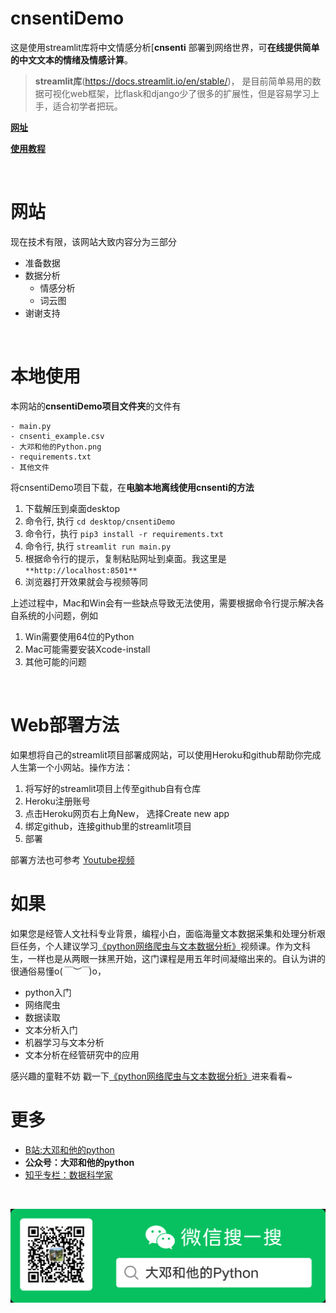 # cnsentiDemo


这是使用streamlit库将中文情感分析[**cnsenti** 部署到网络世界，可**在线提供简单的中文文本的情绪及情感计算**。

> **streamlit库**(https://docs.streamlit.io/en/stable/)， 是目前简单易用的数据可视化web框架，比flask和django少了很多的扩展性，但是容易学习上手，适合初学者把玩。



[**网址**](https://cnsenti.herokuapp.com/)

[**使用教程** ](https://www.bilibili.com/video/bv17V411H7sZ)



<br>



# 网站

现在技术有限，该网站大致内容分为三部分

- 准备数据
- 数据分析
    - 情感分析
    - 词云图
- 谢谢支持



<br>





# 本地使用

本网站的**cnsentiDemo项目文件夹**的文件有



```
- main.py
- cnsenti_example.csv
- 大邓和他的Python.png
- requirements.txt
- 其他文件
```



将cnsentiDemo项目下载，在**电脑本地离线使用cnsenti的方法**

1. 下载解压到桌面desktop
2. 命令行, 执行 ``cd desktop/cnsentiDemo``
3. 命令行，执行 ``pip3 install -r requirements.txt``
4. 命令行, 执行 ``streamlit run main.py``
5. 根据命令行的提示，复制粘贴网址到桌面。我这里是 ``**http://localhost:8501**``
6. 浏览器打开效果就会与视频等同



上述过程中，Mac和Win会有一些缺点导致无法使用，需要根据命令行提示解决各自系统的小问题，例如



1. Win需要使用64位的Python
2. Mac可能需要安装Xcode-install
3. 其他可能的问题




<br>





# Web部署方法

如果想将自己的streamlit项目部署成网站，可以使用Heroku和github帮助你完成人生第一个小网站。操作方法：

1. 将写好的streamlit项目上传至github自有仓库
2. Heroku注册账号
3. 点击Heroku网页右上角New， 选择Create new app
4. 绑定github，连接github里的streamlit项目
5. 部署

部署方法也可参考  [Youtube视频](https://www.youtube.com/watch?v=zK4Ch6e1zq8&list=PLtqF5YXg7GLmCvTswG32NqQypOuYkPRUE&index=5)


# 如果

如果您是经管人文社科专业背景，编程小白，面临海量文本数据采集和处理分析艰巨任务，个人建议学习[《python网络爬虫与文本数据分析》](https://ke.qq.com/course/482241?tuin=163164df)视频课。作为文科生，一样也是从两眼一抹黑开始，这门课程是用五年时间凝缩出来的。自认为讲的很通俗易懂o(*￣︶￣*)o，

- python入门
- 网络爬虫
- 数据读取
- 文本分析入门
- 机器学习与文本分析
- 文本分析在经管研究中的应用

感兴趣的童鞋不妨 戳一下[《python网络爬虫与文本数据分析》](https://ke.qq.com/course/482241?tuin=163164df)进来看看~



# 更多

- [B站:大邓和他的python](https://space.bilibili.com/122592901/channel/detail?cid=66008)
- **公众号：大邓和他的python**
- [知乎专栏：数据科学家](https://zhuanlan.zhihu.com/dadeng)


<br>

![](大邓和他的Python.png)
